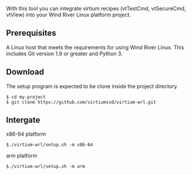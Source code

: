 With this tool you can integrate virtium recipes (vtTestCmd, vtSecureCmd, vtView) into your Wind River Linux platform project.

Prerequisites
-------------

A Linux host that meets the requirements for using Wind River Linux. This includes Git version 1.9 or greater and Python 3.

Download
-------------
The setup program is expected to be clone inside the project directory.

    $ cd my-project
    $ git clone https://github.com/virtiumssd/virtium-wrl.git

Intergate
-------------
x86-64 platform

    $./virtium-wrl/setup.sh -m x86-64

arm platform

    $./virtium-wrl/setup.sh -m arm
